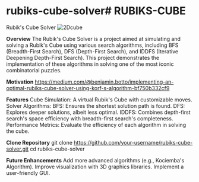 # rubiks-cube-solver# RUBIKS-CUBE
Rubik's Cube Solver
![2Dcube](https://github.com/user-attachments/assets/47263c80-6b14-4133-a5fa-85e5d063f320)

**Overview**
The Rubik's Cube Solver is a project aimed at simulating and solving a Rubik's Cube using various search algorithms, including BFS (Breadth-First Search), DFS (Depth-First Search), and IDDFS (Iterative Deepening Depth-First Search). This project demonstrates the implementation of these algorithms in solving one of the most iconic combinatorial puzzles.

**Motivation**
https://medium.com/@benjamin.botto/implementing-an-optimal-rubiks-cube-solver-using-korf-s-algorithm-bf750b332cf9


**Features**
Cube Simulation: A virtual Rubik's Cube with customizable moves.
Solver Algorithms:
BFS: Ensures the shortest solution path is found.
DFS: Explores deeper solutions, albeit less optimal.
IDDFS: Combines depth-first search's space efficiency with breadth-first search's completeness.
Performance Metrics: Evaluate the efficiency of each algorithm in solving the cube.


**Clone Repository**
git clone https://github.com/your-username/rubiks-cube-solver.git
cd rubiks-cube-solver


**Future Enhancements**
Add more advanced algorithms (e.g., Kociemba's Algorithm).
Improve visualization with 3D graphics libraries.
Implement a user-friendly GUI.
